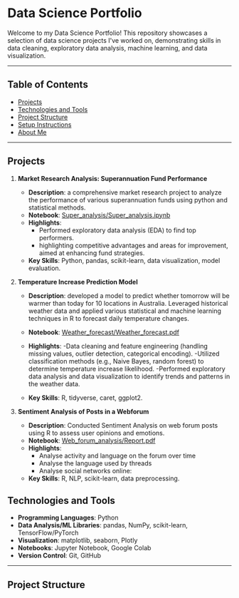 # Data Science Portfolio

Welcome to my Data Science Portfolio! This repository showcases a selection of data science projects I've worked on, demonstrating skills in data cleaning, exploratory data analysis, machine learning, and data visualization.

---

## Table of Contents

- [Projects](#projects)
- [Technologies and Tools](#technologies-and-tools)
- [Project Structure](#project-structure)
- [Setup Instructions](#setup-instructions)
- [About Me](#about-me)

---

## Projects

1. **Market Research Analysis: Superannuation Fund Performance**
   - **Description**: a comprehensive market research project to analyze the performance of various superannuation funds using python and statistical methods.
   - **Notebook**: [Super_analysis/Super_analysis.ipynb](Super_analysis/Super_analysis.ipynb)
   - **Highlights**: 
     - Performed exploratory data analysis (EDA) to find top performers.  
     - highlighting competitive advantages and areas for improvement, aimed at enhancing fund strategies.
   - **Key Skills**: Python, pandas, scikit-learn, data visualization, model evaluation.

2. **Temperature Increase Prediction Model**
   - **Description**:  developed a model to predict whether tomorrow will be warmer than today for 10 locations in Australia. Leveraged historical weather data and applied various statistical and machine learning techniques in R to forecast daily temperature changes.
  
   - **Notebook**: [Weather_forecast/Weather_forecast.pdf](Weather_forecast/Weather_forecast.pdf)  
   - **Highlights**:
      -Data cleaning and feature engineering (handling missing values, outlier detection, categorical encoding).
      -Utilized classification methods (e.g., Naive Bayes, random forest) to determine temperature increase likelihood.
      -Performed exploratory data analysis and data visualization to identify trends and patterns in the weather data.
   - **Key Skills**:  R, tidyverse, caret, ggplot2.

3. **Sentiment Analysis of Posts in a Webforum**
   - **Description**: Conducted Sentiment Analysis on web forum posts using R to assess user opinions and emotions.  
   - **Notebook**: [Web_forum_analysis/Report.pdf](Web_forum_analysis/Report.pdf)  
   - **Highlights**:
     - Analyse activity and language on the forum over time
     - Analyse the language used by threads
     - Analyse social networks online:
   - **Key Skills**: R, NLP, scikit-learn, data preprocessing.


## Technologies and Tools

- **Programming Languages**: Python
- **Data Analysis/ML Libraries**: pandas, NumPy, scikit-learn, TensorFlow/PyTorch
- **Visualization**: matplotlib, seaborn, Plotly
- **Notebooks**: Jupyter Notebook, Google Colab
- **Version Control**: Git, GitHub

---

## Project Structure

